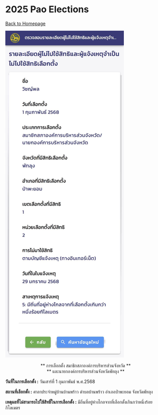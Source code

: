 # 2025 Pao Elections

[ Back to Homepage ](https://witchapolinaksorn.github.io)

![pao-election](/img/pao-election.jpg)

<center>** การเลือกตั้ง สมาชิกสภาองค์การบริหารส่วนจังหวัด **</center>


<center>** และนายกองค์การบริหารส่วนจังหวัดพัทลุง **</center>


**วันที่ในการเลือกตั้ง :** วันเสาร์ที่ 1 กุมภาพันธ์ พ.ศ.2568


**สถานที่เลือกตั้ง :** ศาลาประจำหมู่บ้านบ้านพร้าว ตำบลบ้านพร้าว อำเภอป่าพะยอม จังหวัดพัทลุง


**เหตุผลที่ไม่สามารถไปใช้สิทธิ์ในการเลือกตั้ง :** มีถิ่นที่อยู่ห่างไกลจากที่เลือกตั้งเกินกว่าหนึ่งร้อยกิโลเมตร
